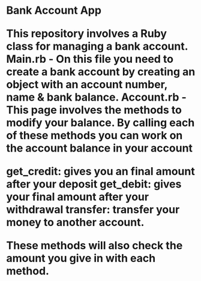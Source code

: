 <h1>Bank Account App

This repository involves a Ruby class for managing a bank account. Main.rb - On this file you need to create a bank account by creating an object with an account number, name & bank balance. Account.rb - This page involves the methods to modify your balance. By calling each of these methods you can work on the account balance in your account

get_credit: gives you an final amount after your deposit get_debit: gives your final amount after your withdrawal transfer: transfer your money to another account.

These methods will also check the amount you give in with each method.
